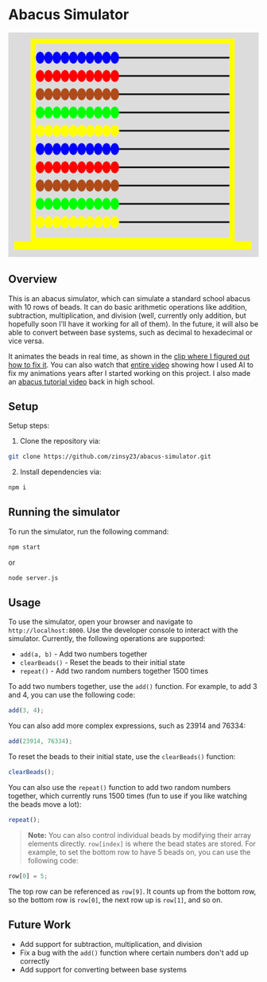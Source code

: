 # Abacus Simulator

![Abacus Simulator Preview](preview.png)


## Overview

This is an abacus simulator, which can simulate a standard school abacus with 10 rows of beads. It can do basic arithmetic operations like addition, subtraction, multiplication, and division (well, currently only addition, but hopefully soon I'll have it working for all of them). In the future, it will also be able to convert between base systems, such as decimal to hexadecimal or vice versa.

It animates the beads in real time, as shown in the [clip where I figured out how to fix it](https://www.youtube.com/clip/UgkxOIreMiHiVHz_q8NlKkUF8gZzVjAxyMu4). You can also watch that [entire video](https://youtu.be/E3Te0hEpWiU) showing how I used AI to fix my animations years after I started working on this project. I also made an [abacus tutorial video](https://www.youtube.com/watch?v=_bmYl-zuoWk) back in high school.

## Setup

Setup steps:

1. Clone the repository via:

```bash
git clone https://github.com/zinsy23/abacus-simulator.git
```

2. Install dependencies via:

```bash
npm i
```

## Running the simulator

To run the simulator, run the following command:

```bash
npm start
```
or
```bash
node server.js
```

## Usage

To use the simulator, open your browser and navigate to `http://localhost:8000`. Use the developer console to interact with the simulator. Currently, the following operations are supported:
- `add(a, b)` - Add two numbers together
- `clearBeads()` - Reset the beads to their initial state
- `repeat()` - Add two random numbers together 1500 times

To add two numbers together, use the `add()` function. For example, to add 3 and 4, you can use the following code:

```javascript
add(3, 4);
```

You can also add more complex expressions, such as 23914 and 76334:

```javascript
add(23914, 76334);
```

To reset the beads to their initial state, use the `clearBeads()` function:

```javascript
clearBeads();
```

You can also use the `repeat()` function to add two random numbers together, which currently runs 1500 times (fun to use if you like watching the beads move a lot):

```javascript
repeat();
```

> **Note:** You can also control individual beads by modifying their array elements directly. `row[index]` is where the bead states are stored. For example, to set the bottom row to have 5 beads on, you can use the following code:

```javascript
row[0] = 5;
```

The top row can be referenced as `row[9]`. It counts up from the bottom row, so the bottom row is `row[0]`, the next row up is `row[1]`, and so on.


## Future Work

- Add support for subtraction, multiplication, and division
- Fix a bug with the `add()` function where certain numbers don't add up correctly
- Add support for converting between base systems